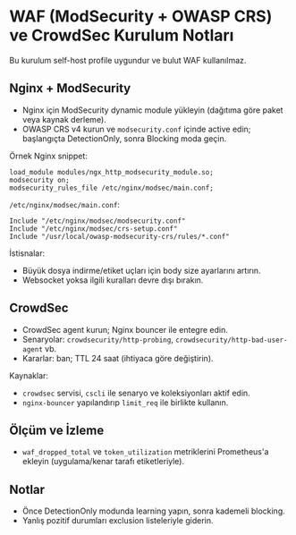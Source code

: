 # WAF (ModSecurity + OWASP CRS) ve CrowdSec Kurulum Notları

Bu kurulum self-host profile uygundur ve bulut WAF kullanılmaz.

## Nginx + ModSecurity
- Nginx için ModSecurity dynamic module yükleyin (dağıtıma göre paket veya kaynak derleme).
- OWASP CRS v4 kurun ve `modsecurity.conf` içinde active edin; başlangıçta DetectionOnly, sonra Blocking moda geçin.

Örnek Nginx snippet:
```nginx
load_module modules/ngx_http_modsecurity_module.so;
modsecurity on;
modsecurity_rules_file /etc/nginx/modsec/main.conf;
```

`/etc/nginx/modsec/main.conf`:
```nginx
Include "/etc/nginx/modsec/modsecurity.conf"
Include "/etc/nginx/modsec/crs-setup.conf"
Include "/usr/local/owasp-modsecurity-crs/rules/*.conf"
```

İstisnalar:
- Büyük dosya indirme/etiket uçları için body size ayarlarını artırın.
- Websocket yoksa ilgili kuralları devre dışı bırakın.

## CrowdSec
- CrowdSec agent kurun; Nginx bouncer ile entegre edin.
- Senaryolar: `crowdsecurity/http-probing`, `crowdsecurity/http-bad-user-agent` vb.
- Kararlar: ban; TTL 24 saat (ihtiyaca göre değiştirin).

Kaynaklar:
- `crowdsec` servisi, `cscli` ile senaryo ve koleksiyonları aktif edin.
- `nginx-bouncer` yapılandırıp `limit_req` ile birlikte kullanın.

## Ölçüm ve İzleme
- `waf_dropped_total` ve `token_utilization` metriklerini Prometheus'a ekleyin (uygulama/kenar tarafı etiketleriyle).

## Notlar
- Önce DetectionOnly modunda learning yapın, sonra kademeli blocking.
- Yanlış pozitif durumları exclusion listeleriyle giderin.
